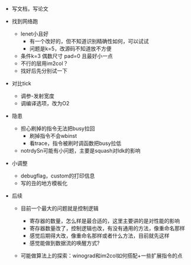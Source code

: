 
* 写文档，写论文
* 找到网络跑

  * lenet小且好
    * 有一个改好的，但不知道识别精确性如何，可以试试
    * 问题是k=5，改源码不知道放不方便
  * 条件k=3 偶数尺寸 pad=0 且最好小一点
  * 不行的层用im2col？
  * 找好后先分别试一下
* 对比tick

  * 调参-发射宽度
  * 调编译选项，改为O2
* 隐患

  * 担心刷掉的指令无法把busy拉回
    * 刷掉指令不会wbinst
    * 看trace，指令被刷时调函数把busy拉低
  * notrdySn可能有小问题，主要是squash对ldk的影响
* 小调整

  * debugflag，custom的打印信息
  * 写的丑的地方模板化
* 后续

  * 目前一个最大的问题就是控制逻辑

    * 寄存器的数量，怎么样是最合适的，这里主要讲的是对性能的影响
    * 寄存器数量改了，控制逻辑也改，有没有通用的方法，像重命名那样
    * 感觉后期得大改，像重命名那样或者什么方法，目前就先这样
    * 感觉能做到数据流的唤醒方式?
  * 可能做算法上的探索：winograd和im2col如何搭配+一些扩展指令的点
